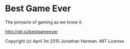 # Best Game Ever

The pinnacle of gaming as we know it.

<http://git.io/bestgameever>

Copyright (c) April 1st 2015 Jonathan Herman. MIT License.
